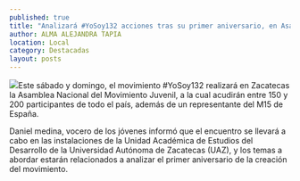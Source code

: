 ```yaml
---
published: true
title: "Analizará #YoSoy132 acciones tras su primer aniversario, en Asamblea Nacional este fin de semana"
author: ALMA ALEJANDRA TAPIA
location: Local
category: Destacadas
layout: posts
---
```


![](http://i.imgur.com/rmo2JGpm.jpg)Este sábado y domingo, el movimiento #YoSoy132 realizará en Zacatecas la Asamblea Nacional del Movimiento Juvenil, a la cual acudirán entre 150 y 200 participantes de todo el país, además de un representante del M15 de España. 

Daniel medina, vocero de los jóvenes informó que el encuentro se llevará a cabo en las instalaciones de la Unidad Académica de Estudios del Desarrollo de la Universidad Autónoma de Zacatecas (UAZ), y los temas a abordar estarán relacionados a analizar el primer aniversario de la creación del movimiento.
